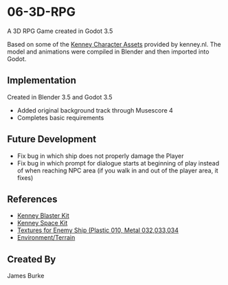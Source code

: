 # 06-3D-RPG

A 3D RPG Game created in Godot 3.5

Based on some of the [Kenney Character Assets](https://www.kenney.nl/) provided by kenney.nl. The model and animations were compiled in Blender and then imported into Godot.

## Implementation

Created in Blender 3.5 and Godot 3.5

- Added original background track through Musescore 4
- Completes basic requirements


## Future Development
-  Fix bug in which ship does not properly damage the Player
-  Fix bug in which prompt for dialogue starts at beginning of play instead of when reaching NPC area (if you walk in and out of the player area, it fixes)


## References
* [Kenney Blaster Kit](https://www.kenney.nl/assets/blaster-kit)
* [Kenney Space Kit](https://www.kenney.nl/assets/space-kit)
* [ Textures for Enemy Ship (Plastic 010, Metal 032,033,034 ](https://ambientcg.com/)
* [Environment/Terrain](vhttps://www.patreon.com/posts/blender-export-16916038)


## Created By

James Burke
